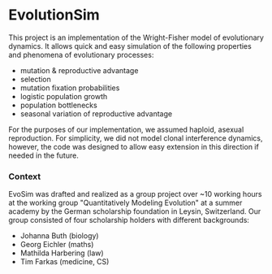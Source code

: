 # EvolutionSim
This project is an implementation of the Wright-Fisher model of evolutionary dynamics. It allows quick and easy simulation of the following properties and phenomena of evolutionary processes:
- mutation & reproductive advantage
- selection
- mutation fixation probabilities
- logistic population growth
- population bottlenecks
- seasonal variation of reproductive advantage

For the purposes of our implementation, we assumed haploid, asexual reproduction. For simplicity, we did not model clonal interference dynamics, however, the code was designed to allow easy extension in this direction if needed in the future.


### Context
EvoSim was drafted and realized as a group project over ~10 working hours at the working group "Quantitatively Modeling Evolution" at a summer academy by the German scholarship foundation in Leysin, Switzerland. Our group consisted of four scholarship holders with different backgrounds:
- Johanna Buth (biology)
- Georg Eichler (maths)
- Mathilda Harbering (law)
- Tim Farkas (medicine, CS)
